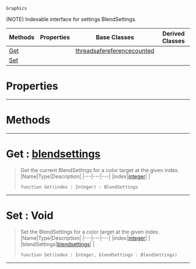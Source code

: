  `Graphics`

(NOTE) Indexable interface for settings BlendSettings.

|Methods|Properties|Base Classes|Derived Classes|
|---|---|---|---|
|[ Get](https://github.com/PlasmaEngine/PlasmaDocs/blob/master/code_reference/class_reference/blendsettingsmrt.markdown#get-plasma-engine-document)| |[threadsafereferencecounted](https://github.com/PlasmaEngine/PlasmaDocs/blob/master/code_reference/class_reference/threadsafereferencecounted.markdown)| |
|[ Set](https://github.com/PlasmaEngine/PlasmaDocs/blob/master/code_reference/class_reference/blendsettingsmrt.markdown#set-void)| | | |


 #  Properties


---  
 #  Methods


---  
 #  Get : [blendsettings](https://github.com/PlasmaEngine/PlasmaDocs/blob/master/code_reference/class_reference/blendsettings.markdown)

> Get the current BlendSettings for a color target at the given index.
> |Name|Type|Description|
> |---|---|---|
> |index|[integer](https://github.com/PlasmaEngine/PlasmaDocs/blob/master/code_reference/lightning_base_types/integer.markdown)| |
> ``` lang=cpp, name=Lightning
> function Get(index : Integer) : BlendSettings
> ``` 


---  
 #  Set : Void

> Set the BlendSettings for a color target at the given index.
> |Name|Type|Description|
> |---|---|---|
> |index|[integer](https://github.com/PlasmaEngine/PlasmaDocs/blob/master/code_reference/lightning_base_types/integer.markdown)| |
> |blendSettings|[blendsettings](https://github.com/PlasmaEngine/PlasmaDocs/blob/master/code_reference/class_reference/blendsettings.markdown)| |
> ``` lang=cpp, name=Lightning
> function Set(index : Integer, blendSettings : BlendSettings)
> ``` 


---  
 

 